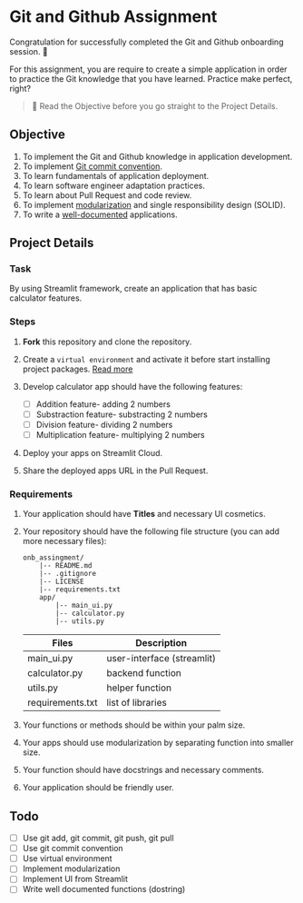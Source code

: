 # Git and Github Assignment

Congratulation for successfully completed the Git and Github onboarding session. 🎉 

For this assignment, you are require to create a simple application in order to practice the Git knowledge that you have learned. Practice make perfect, right?

> 🚨 Read the Objective before you go straight to the Project Details. 


## Objective

1. To implement the Git and Github knowledge in application development.
2. To implement [Git commit convention](https://www.conventionalcommits.org/en/v1.0.0/). 
2. To learn fundamentals of application deployment. 
3. To learn software engineer adaptation practices. 
4. To learn about Pull Request and code review. 
5. To implement [modularization](https://blog.inedo.com/python/modularization-and-packages/) and single responsibility design (SOLID).
6. To write a [well-documented](https://peps.python.org/pep-0257/) applications. 

## Project Details

### Task
By using Streamlit framework, create an application that has basic calculator features. 

### Steps

1. **Fork** this repository and clone the repository. 
2. Create a `virtual environment` and activate it before start installing project packages. [Read more](https://realpython.com/python-virtual-environments-a-primer/)

3. Develop calculator app should have the following features:

	* [ ] Addition feature- adding 2 numbers
	* [ ] Substraction feature- substracting 2 numbers
	* [ ] Division feature- dividing 2 numbers
	* [ ] Multiplication feature- multiplying 2 numbers

4. Deploy your apps on Streamlit Cloud.
5. Share the deployed apps URL in the Pull Request.

### Requirements

1. Your application should have **Titles** and necessary UI cosmetics.
	
2. Your repository should have the following file structure (you can add more necessary files):
	```
	onb_assingment/
		|-- README.md
		|-- .gitignore
		|-- LICENSE
		|-- requirements.txt
		app/
			|-- main_ui.py				
			|-- calculator.py			
			|-- utils.py			
	```
	|Files|Description|
	|--------|---------|
	|main_ui.py|user-interface (streamlit)|
	|calculator.py|backend function|
	|utils.py|helper function|
	|requirements.txt|list of libraries|

3. Your functions or methods should be within your palm size. 
4. Your apps should use modularization by separating function into smaller size.
5. Your function should have docstrings and necessary comments. 
6. Your application should be friendly user. 

## Todo

* [ ] Use git add, git commit, git push, git pull
* [ ] Use git commit convention
* [ ] Use virtual environment
* [ ] Implement modularization 
* [ ] Implement UI from Streamlit
* [ ] Write well documented functions (dostring)